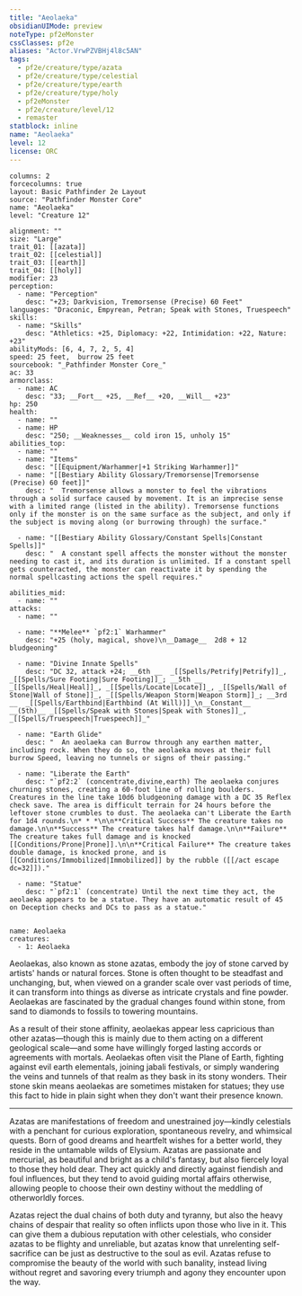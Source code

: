 ```yaml
---
title: "Aeolaeka"
obsidianUIMode: preview
noteType: pf2eMonster
cssClasses: pf2e
aliases: "Actor.VrwPZVBHj4l8c5AN" 
tags:
  - pf2e/creature/type/azata
  - pf2e/creature/type/celestial
  - pf2e/creature/type/earth
  - pf2e/creature/type/holy
  - pf2eMonster
  - pf2e/creature/level/12
  - remaster
statblock: inline
name: "Aeolaeka"
level: 12
license: ORC
---
```


```statblock
columns: 2
forcecolumns: true
layout: Basic Pathfinder 2e Layout
source: "Pathfinder Monster Core"
name: "Aeolaeka"
level: "Creature 12"

alignment: ""
size: "Large"
trait_01: [[azata]]
trait_02: [[celestial]]
trait_03: [[earth]]
trait_04: [[holy]]
modifier: 23
perception:
  - name: "Perception"
    desc: "+23; Darkvision, Tremorsense (Precise) 60 Feet"
languages: "Draconic, Empyrean, Petran; Speak with Stones, Truespeech"
skills:
  - name: "Skills"
    desc: "Athletics: +25, Diplomacy: +22, Intimidation: +22, Nature: +23"
abilityMods: [6, 4, 7, 2, 5, 4]
speed: 25 feet,  burrow 25 feet
sourcebook: "_Pathfinder Monster Core_"
ac: 33
armorclass:
  - name: AC
    desc: "33; __Fort__ +25, __Ref__ +20, __Will__ +23"
hp: 250
health:
  - name: ""
  - name: HP
    desc: "250; __Weaknesses__ cold iron 15, unholy 15"
abilities_top:
  - name: ""
  - name: "Items"
    desc: "[[Equipment/Warhammer|+1 Striking Warhammer]]"
  - name: "[[Bestiary Ability Glossary/Tremorsense|Tremorsense (Precise) 60 feet]]"
    desc: "  Tremorsense allows a monster to feel the vibrations through a solid surface caused by movement. It is an imprecise sense with a limited range (listed in the ability). Tremorsense functions only if the monster is on the same surface as the subject, and only if the subject is moving along (or burrowing through) the surface."

  - name: "[[Bestiary Ability Glossary/Constant Spells|Constant Spells]]"
    desc: "  A constant spell affects the monster without the monster needing to cast it, and its duration is unlimited. If a constant spell gets counteracted, the monster can reactivate it by spending the normal spellcasting actions the spell requires."

abilities_mid:
  - name: ""
attacks:
  - name: ""

  - name: "**Melee** `pf2:1` Warhammer"
    desc: "+25 (holy, magical, shove)\n__Damage__  2d8 + 12 bludgeoning"

  - name: "Divine Innate Spells"
    desc: "DC 32, attack +24; __6th __  _[[Spells/Petrify|Petrify]]_, _[[Spells/Sure Footing|Sure Footing]]_; __5th __  _[[Spells/Heal|Heal]]_, _[[Spells/Locate|Locate]]_, _[[Spells/Wall of Stone|Wall of Stone]]_, _[[Spells/Weapon Storm|Weapon Storm]]_; __3rd __  _[[Spells/Earthbind|Earthbind (At Will)]]_\n__Constant__  __(5th)__ _[[Spells/Speak with Stones|Speak with Stones]]_, _[[Spells/Truespeech|Truespeech]]_"

  - name: "Earth Glide"
    desc: "  An aeolaeka can Burrow through any earthen matter, including rock. When they do so, the aeolaeka moves at their full burrow Speed, leaving no tunnels or signs of their passing."

  - name: "Liberate the Earth"
    desc: "`pf2:2` (concentrate,divine,earth) The aeolaeka conjures churning stones, creating a 60-foot line of rolling boulders. Creatures in the line take 10d6 bludgeoning damage with a DC 35 Reflex check save. The area is difficult terrain for 24 hours before the leftover stone crumbles to dust. The aeolaeka can't Liberate the Earth for 1d4 rounds.\n* * *\n\n**Critical Success** The creature takes no damage.\n\n**Success** The creature takes half damage.\n\n**Failure** The creature takes full damage and is knocked [[Conditions/Prone|Prone]].\n\n**Critical Failure** The creature takes double damage, is knocked prone, and is [[Conditions/Immobilized|Immobilized]] by the rubble ([[/act escape dc=32]])."

  - name: "Statue"
    desc: "`pf2:1` (concentrate) Until the next time they act, the aeolaeka appears to be a statue. They have an automatic result of 45 on Deception checks and DCs to pass as a statue."
 
```

```encounter-table
name: Aeolaeka
creatures:
  - 1: Aeolaeka
```



Aeolaekas, also known as stone azatas, embody the joy of stone carved by artists' hands or natural forces. Stone is often thought to be steadfast and unchanging, but, when viewed on a grander scale over vast periods of time, it can transform into things as diverse as intricate crystals and fine powder. Aeolaekas are fascinated by the gradual changes found within stone, from sand to diamonds to fossils to towering mountains.

As a result of their stone affinity, aeolaekas appear less capricious than other azatas—though this is mainly due to them acting on a different geological scale—and some have willingly forged lasting accords or agreements with mortals. Aeolaekas often visit the Plane of Earth, fighting against evil earth elementals, joining jabali festivals, or simply wandering the veins and tunnels of that realm as they bask in its stony wonders. Their stone skin means aeolaekas are sometimes mistaken for statues; they use this fact to hide in plain sight when they don't want their presence known.

* * *

Azatas are manifestations of freedom and unestrained joy—kindly celestials with a penchant for curious exploration, spontaneous revelry, and whimsical quests. Born of good dreams and heartfelt wishes for a better world, they reside in the untamable wilds of Elysium. Azatas are passionate and mercurial, as beautiful and bright as a child's fantasy, but also fiercely loyal to those they hold dear. They act quickly and directly against fiendish and foul influences, but they tend to avoid guiding mortal affairs otherwise, allowing people to choose their own destiny without the meddling of otherworldly forces.

Azatas reject the dual chains of both duty and tyranny, but also the heavy chains of despair that reality so often inflicts upon those who live in it. This can give them a dubious reputation with other celestials, who consider azatas to be flighty and unreliable, but azatas know that unrelenting self-sacrifice can be just as destructive to the soul as evil. Azatas refuse to compromise the beauty of the world with such banality, instead living without regret and savoring every triumph and agony they encounter upon the way.
